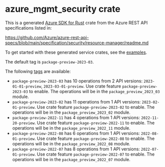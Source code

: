 # azure_mgmt_security crate

This is a generated [Azure SDK for Rust](https://github.com/Azure/azure-sdk-for-rust) crate from the Azure REST API specifications listed in:

https://github.com/Azure/azure-rest-api-specs/blob/main/specification/security/resource-manager/readme.md

To get started with these generated service crates, see the [examples](https://github.com/Azure/azure-sdk-for-rust/blob/main/services/README.md#examples).

The default tag is `package-preview-2023-03`.

The following [tags](https://github.com/Azure/azure-sdk-for-rust/blob/main/services/tags.md) are available:

- `package-preview-2023-03` has 10 operations from 2 API versions: `2023-01-01-preview`, `2023-03-01-preview`. Use crate feature `package-preview-2023-03` to enable. The operations will be in the `package_preview_2023_03` module.
- `package-preview-2023-02` has 11 operations from 1 API versions: `2023-02-01-preview`. Use crate feature `package-preview-2023-02` to enable. The operations will be in the `package_preview_2023_02` module.
- `package-preview-2022-11` has 4 operations from 1 API versions: `2022-11-20-preview`. Use crate feature `package-preview-2022-11` to enable. The operations will be in the `package_preview_2022_11` module.
- `package-preview-2022-08` has 6 operations from 1 API versions: `2022-08-01-preview`. Use crate feature `package-preview-2022-08` to enable. The operations will be in the `package_preview_2022_08` module.
- `package-preview-2022-07` has 8 operations from 1 API versions: `2022-07-01-preview`. Use crate feature `package-preview-2022-07` to enable. The operations will be in the `package_preview_2022_07` module.